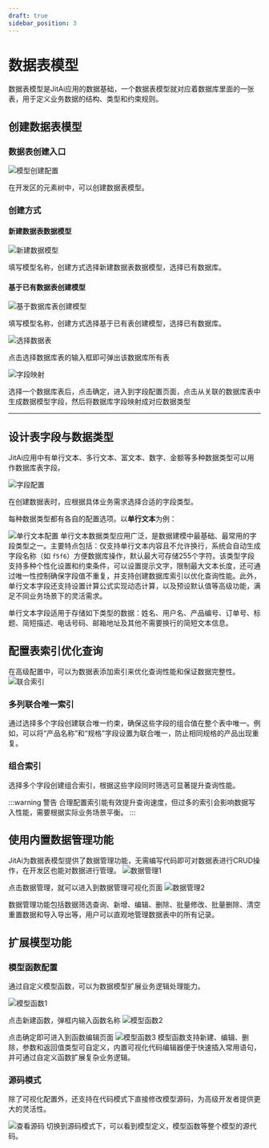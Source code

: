 ```yaml
---
draft: true
sidebar_position: 3
---
```


# 数据表模型

数据表模型是JitAi应用的数据基础，一个数据表模型就对应着数据库里面的一张表，用于定义业务数据的结构、类型和约束规则。

## 创建数据表模型

### 数据表创建入口

![模型创建配置](./img/模型创建配置.png)

在开发区的元素树中，可以创建数据表模型。

### 创建方式
#### 新建数据表数据模型
   ![新建数据模型](./img/新建数据模型.png)

   填写模型名称，创建方式选择新建数据表数据模型，选择已有数据库。

#### 基于已有数据表创建模型
   ![基于数据库表创建模型](./img/基于数据库表创建模型.png)

   填写模型名称，创建方式选择基于已有表创建模型，选择已有数据库。

   ![选择数据表](./img/选择数据表.png)

   点击选择数据库表的输入框即可弹出该数据库所有表

   ![字段映射](./img/字段映射.png)

   选择一个数据库表后，点击确定，进入到字段配置页面，点击从关联的数据库表中生成数据模型字段，然后将数据库字段映射成对应数据类型

---

## 设计表字段与数据类型
JitAi应用中有单行文本、多行文本、富文本、数字、金额等多种数据类型可以用作数据库表字段。

![字段配置](./img/字段配置.png)

在创建数据表时，应根据具体业务需求选择合适的字段类型。

每种数据类型都有各自的配置选项。以**单行文本**为例：

![单行文本配置](./img/单行文本配置.png)
单行文本数据类型应用广泛，是数据建模中最基础、最常用的字段类型之一。主要特点包括：仅支持单行文本内容且不允许换行，系统会自动生成字段名称（如 `f5f6`）方便数据库操作，默认最大可存储255个字符。该类型字段支持多种个性化设置和约束条件，可以设置提示文字，限制最大文本长度，还可通过唯一性控制确保字段值不重复，并支持创建数据库索引以优化查询性能。此外，单行文本字段还支持设置计算公式实现动态计算，以及预设默认值等高级功能，满足不同业务场景下的灵活需求。

单行文本字段适用于存储如下类型的数据：姓名、用户名、产品编号、订单号、标题、简短描述、电话号码、邮箱地址及其他不需要换行的简短文本信息。

## 配置表索引优化查询
在高级配置中，可以为数据表添加索引来优化查询性能和保证数据完整性。
![联合索引](./img/联合索引.png)
### 多列联合唯一索引
通过选择多个字段创建联合唯一约束，确保这些字段的组合值在整个表中唯一。例如，可以将“产品名称”和“规格”字段设置为联合唯一，防止相同规格的产品出现重复。

### 组合索引  
选择多个字段创建组合索引，根据这些字段同时筛选可显著提升查询性能。

:::warning 警告
合理配置索引能有效提升查询速度，但过多的索引会影响数据写入性能，需要根据实际业务场景平衡。
:::

## 使用内置数据管理功能
JitAi为数据表模型提供了数据管理功能，无需编写代码即可对数据表进行CRUD操作，在开发区也能对数据进行管理。
![数据管理1](./img/数据管理1.png)


点击数据管理，就可以进入到数据管理可视化页面
![数据管理2](./img/数据管理2.png)

数据管理功能包括数据筛选查询、新增、编辑、删除、批量修改、批量删除、清空重置数据和导入导出等，用户可以直观地管理数据表中的所有记录。

## 扩展模型功能

### 模型函数配置
通过自定义模型函数，可以为数据模型扩展业务逻辑处理能力。

![模型函数1](./img/模型函数1.png)


点击新建函数，弹框内输入函数名称
![模型函数2](./img/模型函数2.png)


点击确定即可进入到函数编辑页面
![模型函数3](./img/模型函数3.png)
模型函数支持新建、编辑、删除，参数和返回值类型可自定义，内置可视化代码编辑器便于快速插入常用语句，并可通过自定义函数扩展复杂业务逻辑。

### 源码模式
除了可视化配置外，还支持在代码模式下直接修改模型源码，为高级开发者提供更大的灵活性。

![查看源码](./img/查看源码.png)
切换到源码模式下，可以看到模型定义，模型函数等整个模型的源代码。
